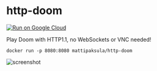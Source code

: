 # http-doom
[![Run on Google Cloud](https://deploy.cloud.run/button.svg)](https://deploy.cloud.run)

Play Doom with HTTP1.1, no WebSockets or VNC needed!

    docker run -p 8080:8080 mattipaksula/http-doom
    
![screenshot](https://github.com/matti/http-doom/raw/master/screenshot.jpg)

